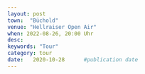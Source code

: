 ```yaml
---
layout: post
town:  "Büchold"
venue: "Hellraiser Open Air"
when: 2022-08-26, 20:00 Uhr
desc:
keywords: "Tour"
category: tour
date:   2020-10-28 		#publication date
---
```



